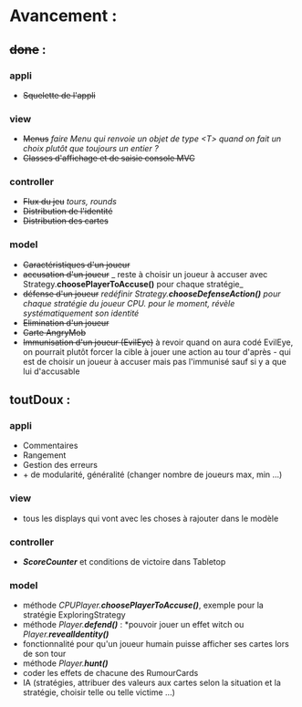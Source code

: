 # Avancement :

## ~~done~~ :
### appli
+ ~~Squelette de l'appli~~
### view
+ ~~Menus~~ _faire Menu<T> qui renvoie un objet de type \<T\> quand on fait un choix plutôt que toujours un entier ?_
+ ~~Classes d'affichage et de saisie console MVC~~
### controller
+ ~~Flux du jeu~~ _tours, rounds_
+ ~~Distribution de l'identité~~
+ ~~Distribution des cartes~~
### model
+ ~~Caractéristiques d'un joueur~~
+ ~~accusation d'un joueur~~ _ reste à choisir un joueur à accuser avec Strategy.**choosePlayerToAccuse()** pour chaque stratégie_
+ ~~défense d'un joueur~~ _redéfinir Strategy.**chooseDefenseAction()** pour chaque stratégie du joueur CPU. pour le moment, révèle systématiquement son identité_
+ ~~Elimination d'un joueur~~
+ ~~Carte AngryMob~~
+ ~~Immunisation d'un joueur (EvilEye)~~
	à revoir quand on aura codé EvilEye, on pourrait plutôt forcer la cible à jouer une action au tour d'après - qui est de choisir un joueur à accuser mais pas l'immunisé sauf si y a que lui d'accusable
## toutDoux :
### appli
+ Commentaires
+ Rangement
+ Gestion des erreurs
+ \+ de modularité, généralité (changer nombre de joueurs max, min ...)	
### view
+ tous les displays qui vont avec les choses à rajouter dans le modèle
### controller
+ _**ScoreCounter**_ et conditions de victoire dans Tabletop
### model
+ méthode _CPUPlayer.**choosePlayerToAccuse()**_, exemple pour la stratégie ExploringStrategy
+ méthode _Player.**defend()**_ : *pouvoir jouer un effet witch ou _Player.**revealIdentity()**_
+ fonctionnalité pour qu'un joueur humain puisse afficher ses cartes lors de son tour
+ méthode _Player.**hunt()**_
+ coder les effets de chacune des RumourCards
+ IA (stratégies, attribuer des valeurs aux cartes selon la situation et la stratégie, choisir telle ou telle victime ...)

